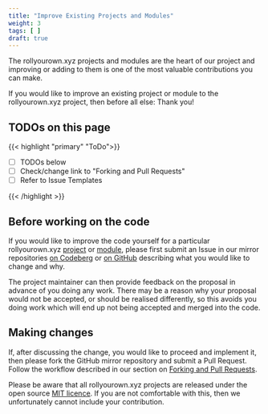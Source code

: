 ```yaml
---
title: "Improve Existing Projects and Modules"
weight: 3
tags: [ ]
draft: true
---
```


The rollyourown.xyz projects and modules are the heart of our project and improving or adding to them is one of the most valuable contributions you can make.

If you would like to improve an existing project or module to the rollyourown.xyz project, then before all else: Thank you!

<!--more-->

## TODOs on this page

{{< highlight "primary" "ToDo">}}

- [ ] TODOs below
- [ ] Check/change link to "Forking and Pull Requests"
- [ ] Refer to Issue Templates

{{< /highlight >}}

## Before working on the code

If you would like to improve the code yourself for a particular rollyourown.xyz [project](https://git.rollyourown.xyz/ryo-projects/ryo-project-template) or [module](https://git.rollyourown.xyz/ryo-projects/ryo-module-template), please first submit an Issue in our mirror repositories [on Codeberg](/collaborate/bug_reports_feature_requests_ideas/#raising-issues-on-codeberg) or [on GitHub](/collaborate/bug_reports_feature_requests_ideas/#raising-issues-on-github) describing what you would like to change and why.

The project maintainer can then provide feedback on the proposal in advance of you doing any work. There may be a reason why your proposal would not be accepted, or should be realised differently, so this avoids you doing work which will end up not being accepted and merged into the code.

## Making changes

If, after discussing the change, you would like to proceed and implement it, then please fork the GitHub mirror repository and submit a Pull Request. Follow the workflow described in our section on [Forking and Pull Requests](/collaborate/working_with_git/forking_and_pull_requests/).

Please be aware that all rollyourown.xyz projects are released under the open source [MIT licence](https://git.rollyourown.xyz/ryo-projects/general-feedback/src/branch/main/LICENSE). If you are not comfortable with this, then we unfortunately cannot include your contribution.
